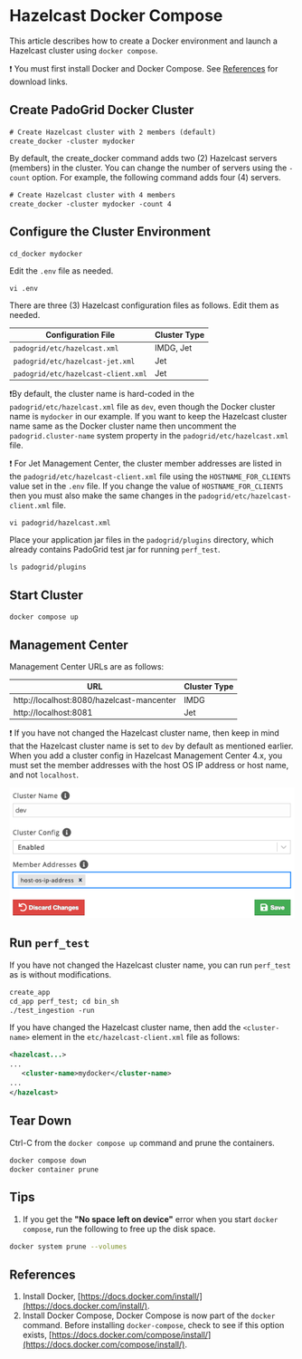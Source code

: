 # Hazelcast Docker Compose

This article describes how to create a Docker environment and launch a Hazelcast cluster using `docker compose`.

:exclamation: You must first install Docker and Docker Compose. See [References](#References) for download links.

## Create PadoGrid Docker Cluster

```console
# Create Hazelcast cluster with 2 members (default)
create_docker -cluster mydocker
```

By default, the create_docker command adds two (2) Hazelcast servers (members) in the cluster. You can change the number of servers using the `-count` option. For example, the following command adds four (4) servers.

```console
# Create Hazelcast cluster with 4 members
create_docker -cluster mydocker -count 4
```

## Configure the Cluster Environment

```console
cd_docker mydocker
```

Edit the `.env` file as needed.

```console
vi .env
```

There are three (3) Hazelcast configuration files as follows. Edit them as needed.

| Configuration File                         | Cluster Type |
| ------------------------------------------ | ------------ |
| `padogrid/etc/hazelcast.xml`        | IMDG, Jet    |
| `padogrid/etc/hazelcast-jet.xml`    | Jet          |
| `padogrid/etc/hazelcast-client.xml` | Jet          |

:exclamation:By default, the cluster name is hard-coded in the `padogrid/etc/hazelcast.xml` file as `dev`, even though the Docker cluster name is `mydocker` in our example. If you want to keep the Hazelcast cluster name same as the Docker cluster name then uncomment the `padogrid.cluster-name` system property in the `padogrid/etc/hazelcast.xml` file.

:exclamation: For Jet Management Center, the cluster member addresses are listed in the `padogrid/etc/hazelcast-client.xml` file using the `HOSTNAME_FOR_CLIENTS` value set in the `.env` file. If you change the value of `HOSTNAME_FOR_CLIENTS` then you must also make the same changes in the `padogrid/etc/hazelcast-client.xml` file.

```console
vi padogrid/hazelcast.xml
```

Place your application jar files in the `padogrid/plugins` directory, which already contains PadoGrid test jar for running `perf_test`. 

```console
ls padogrid/plugins
```

## Start Cluster

```console
docker compose up
```

## Management Center

Management Center URLs are as follows:

| URL                                       | Cluster Type |
| ----------------------------------------- | ------------ |
| http://localhost:8080/hazelcast-mancenter | IMDG         |
| http://localhost:8081                     | Jet          |

:exclamation: If you have not changed the Hazelcast cluster name, then keep in mind that the Hazelcast cluster name is set to `dev` by default as mentioned earlier. When you add a cluster config in Hazelcast Management Center 4.x, you must set the member addresses with the host OS IP address or host name, and not `localhost`.

![Hazelcast 4.x: host-os-ip-address](images/mc-manage-clusters.png)


## Run `perf_test`

If you have not changed the Hazelcast cluster name, you can run `perf_test` as is without modifications.

```console
create_app
cd_app perf_test; cd bin_sh
./test_ingestion -run
```
 
If you have changed the Hazelcast cluster name, then add the `<cluster-name>` element in the `etc/hazelcast-client.xml` file as follows:

```xml
<hazelcast...>
...
   <cluster-name>mydocker</cluster-name>
...
</hazelcast>
```
 
## Tear Down

Ctrl-C from the `docker compose up` command and prune the containers.

```console
docker compose down
docker container prune
```

## Tips

1. If you get the **"No space left on device"** error when you start `docker compose`, run the following to free up the disk space.

```bash
docker system prune --volumes
````

## References
1. Install Docker, [https://docs.docker.com/install/](https://docs.docker.com/install/).
2. Install Docker Compose, Docker Compose is now part of the `docker` command. Before installing `docker-compose`, check to see if this option exists, [https://docs.docker.com/compose/install/](https://docs.docker.com/compose/install/). 
